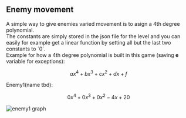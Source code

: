 ## Enemy movement
A simple way to give enemies varied movement is to asign a 4th degree polynomial.  
The constants are simply stored in the json file for the level and you can easily for example get a 
linear function by setting all but the last two constants to $´0´$.  
Example for how a 4th degree polynomial is built in this game (saving **e** variable for exceptions):
```math
ax^4+bx^3+cx^2+dx+f  
```
Enemy1(name tbd):   
```math
0x^4+0x^3+0x^2-4x+20  
```
![enemy1 graph](https://gitlab.liu.se/davdu153/tdp005_dogeater/-/blob/main/docs/img/enemy1graph.png?raw=true)


